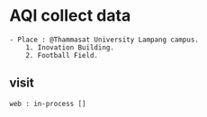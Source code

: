 # AQI collect data
	- Place : @Thammasat University Lampang campus.
		1. Inovation Building.
		2. Football Field.

 ## visit
	web : in-process []
	